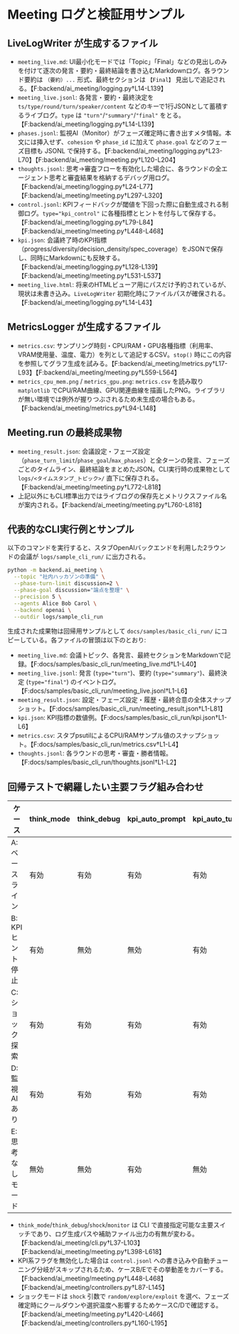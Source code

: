 # Meeting ログと検証用サンプル

## LiveLogWriter が生成するファイル
- `meeting_live.md`: UI最小化モードでは「Topic」「Final」などの見出しのみを付けて逐次の発言・要約・最終結論を書き込むMarkdownログ。各ラウンド要約は `（要約）...` 形式、最終セクションは `【Final】` 見出しで追記される。【F:backend/ai_meeting/logging.py†L14-L139】
- `meeting_live.jsonl`: 各発言・要約・最終決定を `ts/type/round/turn/speaker/content` などのキーで1行JSONとして蓄積するライブログ。`type` は `"turn"`/`"summary"`/`"final"` をとる。【F:backend/ai_meeting/logging.py†L14-L139】
- `phases.jsonl`: 監視AI（Monitor）がフェーズ確定時に書き出すメタ情報。本文には挿入せず、`cohesion` や `phase_id` に加えて `phase.goal` などのフェーズ目標も JSONL で保持する。【F:backend/ai_meeting/logging.py†L23-L70】【F:backend/ai_meeting/meeting.py†L120-L204】
- `thoughts.jsonl`: 思考→審査フローを有効化した場合に、各ラウンドの全エージェント思考と審査結果を格納するデバッグ用ログ。【F:backend/ai_meeting/logging.py†L24-L77】【F:backend/ai_meeting/meeting.py†L297-L320】
- `control.jsonl`: KPIフィードバックが閾値を下回った際に自動生成される制御ログ。`type="kpi_control"` に各種指標とヒントを付与して保存する。【F:backend/ai_meeting/logging.py†L79-L84】【F:backend/ai_meeting/meeting.py†L448-L468】
- `kpi.json`: 会議終了時のKPI指標（progress/diversity/decision_density/spec_coverage）をJSONで保存し、同時にMarkdownにも反映する。【F:backend/ai_meeting/logging.py†L128-L139】【F:backend/ai_meeting/meeting.py†L531-L537】
- `meeting_live.html`: 将来のHTMLビューア用にパスだけ予約されているが、現状は未書き込み。`LiveLogWriter` 初期化時にファイルパスが確保される。【F:backend/ai_meeting/logging.py†L14-L43】

## MetricsLogger が生成するファイル
- `metrics.csv`: サンプリング時刻・CPU/RAM・GPU各種指標（利用率、VRAM使用量、温度、電力）を列として追記するCSV。`stop()` 時にこの内容を参照してグラフ生成を試みる。【F:backend/ai_meeting/metrics.py†L17-L93】【F:backend/ai_meeting/meeting.py†L559-L564】
- `metrics_cpu_mem.png` / `metrics_gpu.png`: `metrics.csv` を読み取り `matplotlib` でCPU/RAM曲線、GPU関連曲線を描画したPNG。ライブラリが無い環境では例外が握りつぶされるため未生成の場合もある。【F:backend/ai_meeting/metrics.py†L94-L148】

## Meeting.run の最終成果物
- `meeting_result.json`: 会議設定・フェーズ設定（`phase_turn_limit`/`phase_goal`/`max_phases`）と全ターンの発言、フェーズごとのタイムライン、最終結論をまとめたJSON。CLI実行時の成果物として `logs/<タイムスタンプ_トピック>/` 直下に保存される。【F:backend/ai_meeting/meeting.py†L772-L818】
- 上記以外にもCLI標準出力ではライブログの保存先とメトリクスファイル名が案内される。【F:backend/ai_meeting/meeting.py†L760-L818】

## 代表的なCLI実行例とサンプル
以下のコマンドを実行すると、スタブOpenAIバックエンドを利用した2ラウンドの会議が `logs/sample_cli_run/` に出力される。

```bash
python -m backend.ai_meeting \
  --topic "社内ハッカソンの準備" \
  --phase-turn-limit discussion=2 \
  --phase-goal discussion="論点を整理" \
  --precision 5 \
  --agents Alice Bob Carol \
  --backend openai \
  --outdir logs/sample_cli_run
```

生成された成果物は回帰用サンプルとして `docs/samples/basic_cli_run/` にコピーしている。各ファイルの冒頭は以下のとおり:

- `meeting_live.md`: 会議トピック、各発言、最終セクションをMarkdownで記録。【F:docs/samples/basic_cli_run/meeting_live.md†L1-L40】
- `meeting_live.jsonl`: 発言 (`type="turn"`)、要約 (`type="summary"`)、最終決定 (`type="final"`) のイベントログ。【F:docs/samples/basic_cli_run/meeting_live.jsonl†L1-L6】
- `meeting_result.json`: 設定・フェーズ設定・履歴・最終合意の全体スナップショット。【F:docs/samples/basic_cli_run/meeting_result.json†L1-L81】
- `kpi.json`: KPI指標の数値例。【F:docs/samples/basic_cli_run/kpi.json†L1-L6】
- `metrics.csv`: スタブpsutilによるCPU/RAMサンプル値のスナップショット。【F:docs/samples/basic_cli_run/metrics.csv†L1-L4】
- `thoughts.jsonl`: 各ラウンドの思考・審査・勝者情報。【F:docs/samples/basic_cli_run/thoughts.jsonl†L1-L2】

## 回帰テストで網羅したい主要フラグ組み合わせ
| ケース | think_mode | think_debug | kpi_auto_prompt | kpi_auto_tune | shock | monitor | 目的 |
| --- | --- | --- | --- | --- | --- | --- | --- |
| A: ベースライン | 有効 | 有効 | 有効 | 有効 | off | 無効 | 既定動作と標準ログ生成の確認 |
| B: KPIヒント停止 | 有効 | 無効 | 無効 | 有効 | off | 無効 | `control.jsonl` の非出力とKPI自動調整のみを確認 |
| C: ショック探索 | 有効 | 有効 | 有効 | 有効 | explore | 無効 | ショックモードによる選択温度・ペナルティ調整を検証 |
| D: 監視AIあり | 有効 | 有効 | 有効 | 有効 | random | 有効 | `phases.jsonl` 生成とショック寿命の連動確認 |
| E: 思考なしモード | 無効 | 無効 | 有効 | 無効 | exploit | 無効 | 旧来の発言生成フローと`thoughts.jsonl`非生成の確認 |

- `think_mode`/`think_debug`/`shock`/`monitor` は CLI で直接指定可能な主要スイッチであり、ログ生成パスや補助ファイル出力の有無が変わる。【F:backend/ai_meeting/cli.py†L37-L103】【F:backend/ai_meeting/meeting.py†L398-L618】
- KPI系フラグを無効化した場合は `control.jsonl` への書き込みや自動チューニング分岐がスキップされるため、ケースB/Eでその挙動差をカバーする。【F:backend/ai_meeting/meeting.py†L448-L468】【F:backend/ai_meeting/controllers.py†L87-L145】
- ショックモードは `shock` 引数で `random/explore/exploit` を選べ、フェーズ確定時にクールダウンや選択温度へ影響するためケースC/Dで確認する。【F:backend/ai_meeting/meeting.py†L420-L466】【F:backend/ai_meeting/controllers.py†L160-L195】
